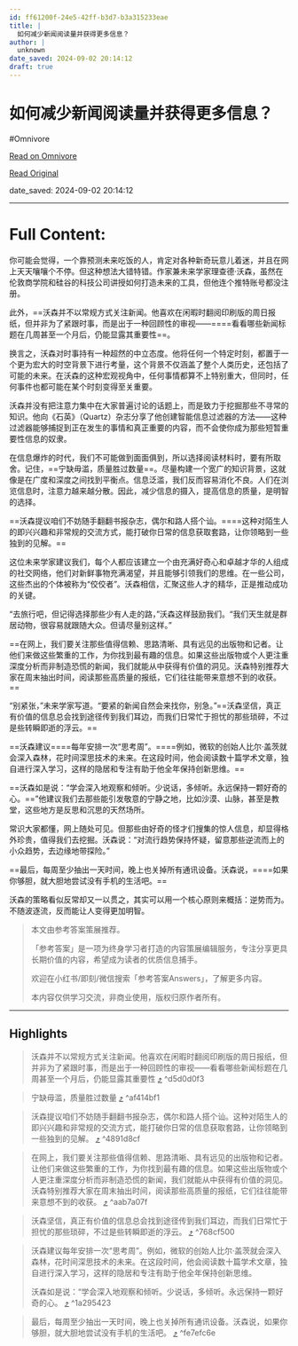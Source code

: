 ```yaml
---
id: ff61200f-24e5-42ff-b3d7-b3a315233eae
title: |
  如何减少新闻阅读量并获得更多信息？
author: |
  unknown
date_saved: 2024-09-02 20:14:12
draft: true
---
```


# 如何减少新闻阅读量并获得更多信息？
#Omnivore

[Read on Omnivore](https://omnivore.app/me/-191b53b5e8f)

[Read Original](https://www.notion.so/ouranswers/08b83ad610d94b269110581fdb0befc4)

date_saved: 2024-09-02 20:14:12


--- 

# Full Content: 

你可能会觉得，一个靠预测未来吃饭的人，肯定对各种新奇玩意儿着迷，并且在网上天天嚷嚷个不停。但这种想法大错特错。作家兼未来学家理查德·沃森，虽然在伦敦商学院和硅谷的科技公司讲授如何打造未来的工具，但他连个推特账号都没注册。

此外，==沃森并不以常规方式关注新闻。他喜欢在闲暇时翻阅印刷版的周日报纸，但并非为了紧跟时事，而是出于一种回顾性的审视——====看看哪些新闻标题在几周甚至一个月后，仍能显露其重要性==。

换言之，沃森对时事持有一种超然的中立态度。他将任何一个特定时刻，都置于一个更为宏大的时空背景下进行考量，这个背景不仅涵盖了整个人类历史，还包括了可能的未来。在沃森的这种宏观视角中，任何事情都算不上特别重大，但同时，任何事件也都可能在某个时刻变得至关重要。

沃森并没有把注意力集中在大家普遍讨论的话题上，而是致力于挖掘那些不寻常的知识。他向《石英》（Quartz）杂志分享了他创建智能信息过滤器的方法——这种过滤器能够捕捉到正在发生的事情和真正重要的内容，而不会使你成为那些短暂重要性信息的奴隶。

在信息爆炸的时代，我们不可能做到面面俱到，所以选择阅读材料时，要有所取舍。记住，==宁缺毋滥，质量胜过数量==。尽量构建一个宽广的知识背景，这就像是在广度和深度之间找到平衡点。信息泛滥，我们反而容易消化不良。人们在浏览信息时，注意力越来越分散。因此，减少信息的摄入，提高信息的质量，是明智的选择。

==沃森提议咱们不妨随手翻翻书报杂志，偶尔和路人搭个讪。====这种对陌生人的即兴兴趣和非常规的交流方式，能打破你日常的信息获取套路，让你领略到一些独到的见解。==

这位未来学家建议我们，每个人都应该建立一个由充满好奇心和卓越才华的人组成的社交网络，他们对新鲜事物充满渴望，并且能够引领我们的思维。在一些公司，这些杰出的个体被称为“佼佼者”。沃森相信，汇聚这些人才的精华，正是推动成功的关键。

“去旅行吧，但记得选择那些少有人走的路，”沃森这样鼓励我们。“我们天生就是群居动物，很容易就跟随大众。但请尽量别这样。”

==在网上，我们要关注那些值得信赖、思路清晰、具有远见的出版物和记者。让他们来做这些繁重的工作，为你找到最有趣的信息。如果这些出版物或个人更注重深度分析而非制造恐慌的新闻，我们就能从中获得有价值的洞见。沃森特别推荐大家在周末抽出时间，阅读那些高质量的报纸，它们往往能带来意想不到的收获。==

“别紧张，”未来学家写道。“要紧的新闻自然会来找你，别急。”==沃森坚信，真正有价值的信息总会找到途径传到我们耳边，而我们日常忙于担忧的那些琐碎，不过是些转瞬即逝的浮云。==

==沃森建议====每年安排一次“思考周”。====例如，微软的创始人比尔·盖茨就会深入森林，花时间深思技术的未来。在这段时间，他会阅读数十篇学术文章，独自进行深入学习，这样的隐居和专注有助于他全年保持创新思维。==

==沃森如是说：“学会深入地观察和倾听。少说话，多倾听。永远保持一颗好奇的心。==”他建议我们去那些能引发敬意的宁静之地，比如沙漠、山脉，甚至是教堂，这些地方是反思和沉思的天然场所。

常识大家都懂，网上随处可见。但那些由好奇的怪才们搜集的惊人信息，却显得格外珍贵，值得我们去挖掘。沃森说：“对流行趋势保持怀疑，留意那些逆流而上的小众趋势，去边缘地带探险。”

==最后，每周至少抽出一天时间，晚上也关掉所有通讯设备。沃森说，====如果你够胆，就大胆地尝试没有手机的生活吧。==

沃森的策略看似反常却又一以贯之，其实可以用一个核心原则来概括：逆势而为。不随波逐流，反而能让人变得更加明智。

> 本文由参考答案策展推荐。 
> 
> 「参考答案」是⼀项为终⾝学习者打造的内容策展编辑服务，专注分享更具⻓期价值的内容，希望成为读者的优质信息捕⼿。 
> 
> 欢迎在⼩红书/即刻/微信搜索「参考答案Answers」，了解更多内容。 
> 
> 本内容仅供学习交流，⾮商业使⽤，版权归原作者所有。

---

## Highlights

> 沃森并不以常规方式关注新闻。他喜欢在闲暇时翻阅印刷版的周日报纸，但并非为了紧跟时事，而是出于一种回顾性的审视——看看哪些新闻标题在几周甚至一个月后，仍能显露其重要性 [⤴️](https://omnivore.app/me/-191b53b5e8f#d5d0d0f3-25b4-4b40-819e-dadd51b73b7a)  ^d5d0d0f3

> 宁缺毋滥，质量胜过数量 [⤴️](https://omnivore.app/me/-191b53b5e8f#af414bf1-dd87-4b87-a6a5-3889d971ea0c)  ^af414bf1

> 沃森提议咱们不妨随手翻翻书报杂志，偶尔和路人搭个讪。这种对陌生人的即兴兴趣和非常规的交流方式，能打破你日常的信息获取套路，让你领略到一些独到的见解。 [⤴️](https://omnivore.app/me/-191b53b5e8f#4891d8cf-3abb-43b7-9018-fe74c5745b37)  ^4891d8cf

> 在网上，我们要关注那些值得信赖、思路清晰、具有远见的出版物和记者。让他们来做这些繁重的工作，为你找到最有趣的信息。如果这些出版物或个人更注重深度分析而非制造恐慌的新闻，我们就能从中获得有价值的洞见。沃森特别推荐大家在周末抽出时间，阅读那些高质量的报纸，它们往往能带来意想不到的收获。 [⤴️](https://omnivore.app/me/-191b53b5e8f#aab7a07f-b9c4-4de6-8e43-775da6c23b4e)  ^aab7a07f

> 沃森坚信，真正有价值的信息总会找到途径传到我们耳边，而我们日常忙于担忧的那些琐碎，不过是些转瞬即逝的浮云。 [⤴️](https://omnivore.app/me/-191b53b5e8f#768cf500-81c2-4832-9a7a-59d2ec357697)  ^768cf500

> 沃森建议每年安排一次“思考周”。例如，微软的创始人比尔·盖茨就会深入森林，花时间深思技术的未来。在这段时间，他会阅读数十篇学术文章，独自进行深入学习，这样的隐居和专注有助于他全年保持创新思维。
> 
> 沃森如是说：“学会深入地观察和倾听。少说话，多倾听。永远保持一颗好奇的心。 [⤴️](https://omnivore.app/me/-191b53b5e8f#1a295423-b24f-4103-b84a-037591b10bf2)  ^1a295423

> 最后，每周至少抽出一天时间，晚上也关掉所有通讯设备。沃森说，如果你够胆，就大胆地尝试没有手机的生活吧。 [⤴️](https://omnivore.app/me/-191b53b5e8f#fe7efc6e-fa7c-4c90-90fe-a6a1b3e912e9)  ^fe7efc6e

